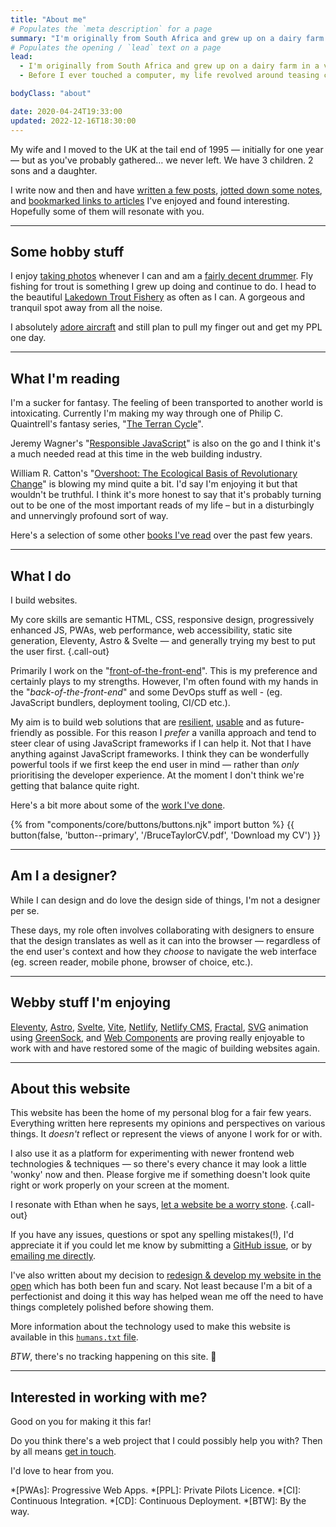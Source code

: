 ```yaml
---
title: "About me"
# Populates the `meta description` for a page
summary: "I'm originally from South Africa and grew up on a dairy farm in a very beautiful part of the country."
# Populates the opening / `lead` text on a page
lead:
  - I'm originally from South Africa and grew up on a dairy farm in a very <a href="https://youtu.be/bGQbM3QfA5w">beautiful part of the country</a>.
  - Before I ever touched a computer, my life revolved around teasing cows, off-road motorbiking, hiking and wild camping in the mountains, staring up at the stars, canoeing, fishing and sport.

bodyClass: "about"

date: 2020-04-24T19:33:00
updated: 2022-12-16T18:30:00
---
```


My wife and I moved to the UK at the tail end of 1995 &mdash; initially for one year &mdash; but as you've probably gathered&hellip; we never left. We have 3 children. 2 sons and a daughter.

I write now and then and have [written a few posts](/writing), [jotted down some notes](/notes), and [bookmarked links to articles](/bookmarks) I've enjoyed and found interesting. Hopefully some of them will resonate with you.

---

## Some hobby stuff

I enjoy [taking photos](/photos) whenever I can and am a [fairly decent drummer](/photos/2022-03-29/photo_202203292358). Fly fishing for trout is something I grew up doing and continue to do. I head to the beautiful [Lakedown Trout Fishery](https://www.lakedowntroutfishery.com/) as often as I can. A gorgeous and tranquil spot away from all the noise.

I absolutely [adore aircraft](/photos/2022-03-30/photo_202203301354) and still plan to pull my finger out and get my PPL one day.

---

## What I'm reading

I'm a sucker for fantasy. The feeling of been transported to another world is intoxicating. Currently I'm making my way through one of Philip C. Quaintrell's fantasy series, "[The Terran Cycle](https://www.philipcquaintrell.com/books)".

Jeremy Wagner's "[Responsible JavaScript](https://abookapart.com/products/responsible-javascript)" is also on the go and I think it's a much needed read at this time in the web building industry.

William R. Catton's "[Overshoot: The Ecological Basis of Revolutionary Change](https://www.goodreads.com/en/book/show/319810.Overshoot)" is blowing my mind quite a bit. I'd say I'm enjoying it but that wouldn't be truthful. I think it's more honest to say that it's probably turning out to be one of the most important reads of my life &ndash; but in a disturbingly and unnervingly profound sort of way.

Here's a selection of some other [books I've read](/reading#have-read) over the past few years.

---

## What I do

I build websites.

My core skills are semantic HTML, CSS, responsive design, progressively enhanced JS, PWAs, web performance, web accessibility, static site generation, Eleventy, Astro & Svelte &mdash; and generally trying my best to put the user first. {.call-out}

Primarily I work on the "[front-of-the-front-end](https://bradfrost.com/blog/post/front-of-the-front-end-and-back-of-the-front-end-web-development/)". This is my preference and certainly plays to my strengths. However, I'm often found with my hands in the "*back-of-the-front-end*" and some DevOps stuff as well - (eg. JavaScript bundlers, deployment tooling, CI/CD etc.).

My aim is to build web solutions that are [resilient](https://resilientwebdesign.com/), [usable](https://trentwalton.com/2014/03/10/device-agnostic/) and as future-friendly as possible. For this reason I *prefer* a vanilla approach and tend to steer clear of using JavaScript frameworks if I can help it. Not that I have anything against JavaScript frameworks. I think they can be wonderfully powerful tools if we first keep the end user in mind &mdash; rather than *only* prioritising the developer experience. At the moment I don't think we're getting that balance quite right.

Here's a bit more about some of the [work I've done](/work).

{% from "components/core/buttons/buttons.njk" import button %}
{{ button(false, 'button--primary', '/BruceTaylorCV.pdf', 'Download my CV') }}

---

## Am I a designer?

While I can design and do love the design side of things, I'm not a designer per se.

These days, my role often involves collaborating with designers to ensure that the design translates as well as it can into the browser &mdash; regardless of the end user's context and how they *choose* to navigate the web interface (eg. screen reader, mobile phone, browser of choice, etc.).

---

## Webby stuff I'm enjoying

[Eleventy](https://www.11ty.io/), [Astro](https://astro.build/), [Svelte](https://svelte.dev/), [Vite](https://vitejs.dev/), [Netlify](https://www.netlify.com/), [Netlify CMS](https://www.netlifycms.org/), [Fractal](https://fractal.build/), [SVG](https://developer.mozilla.org/en-US/docs/Web/SVG) animation using [GreenSock](https://greensock.com/), and [Web Components](https://developer.mozilla.org/en-US/docs/Web/Web_Components) are proving really enjoyable to work with and have restored some of the magic of building websites again.

---

## About this website

This website has been the home of my personal blog for a fair few years. Everything written here represents my opinions and perspectives on various things. It *doesn't* reflect or represent the views of anyone I work for or with.

I also use it as a platform for experimenting with newer frontend web technologies & techniques &mdash; so there's every chance it may look a little 'wonky' now and then. Please forgive me if something doesn't look quite right or work properly on your screen at the moment.

I resonate with Ethan when he says, [let a website be a worry stone](https://ethanmarcotte.com/wrote/let-a-website-be-a-worry-stone/). {.call-out}

If you have any issues, questions or spot any spelling mistakes(!), I'd appreciate it if you could let me know by submitting a [GitHub issue](https://github.com/brootaylor/brootaylor-v2/issues), or by [emailing me directly](/contact).

I've also written about my decision to [redesign & develop my website in the open](/writing/2022-02-22/redesigning-in-the-open) which has both been fun and scary. Not least because I'm a bit of a perfectionist and doing it this way has helped wean me off the need to have things completely polished before showing them.

More information about the technology used to make this website is available in this [<code>humans.txt</code> file](https://brootaylor.com/humans.txt).

*BTW*, there's no tracking happening on this site. 👀

---

## Interested in working with me?

Good on you for making it this far!

Do you think there's a web project that I could possibly help you with? Then by all means [get in touch](/contact).

I'd love to hear from you.

*[PWAs]: Progressive Web Apps.
*[PPL]: Private Pilots Licence.
*[CI]: Continuous Integration.
*[CD]: Continuous Deployment.
*[BTW]: By the way.
